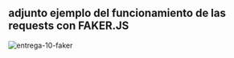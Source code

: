
## adjunto ejemplo del funcionamiento de las requests con FAKER.JS

![entrega-10-faker](https://user-images.githubusercontent.com/79757893/134969197-f083f448-bb75-4dd4-8731-27240d126405.gif)
